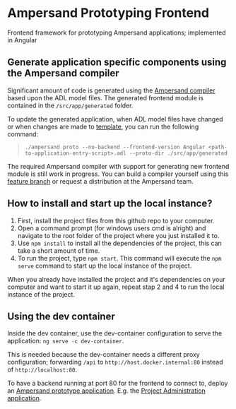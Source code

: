 # Ampersand Prototyping Frontend

Frontend framework for prototyping Ampersand applications; implemented in Angular

## Generate application specific components using the Ampersand compiler

Significant amount of code is generated using the [Ampersand compiler](https://github.com/AmpersandTarski/Ampersand) based upon the ADL model files. The generated frontend module is contained in the `/src/app/generated` folder.

To update the generated application, when ADL model files have changed or when changes are made to [template](./src/app/generated/.templates), you can run the following command:

> `./ampersand proto --no-backend --frontend-version Angular <path-to-application-entry-script>.adl --proto-dir ./src/app/generated`

The required Ampersand compiler with support for generating new frontend module is still work in progress. You can build a compiler yourself using this [feature branch](https://github.com/AmpersandTarski/Ampersand/tree/feature/angularGenerator) or request a distribution at the Ampersand team.

## How to install and start up the local instance?

1. First, install the project files from this github repo to your computer.
2. Open a command prompt (for windows users cmd is alright) and navigate to the root folder of the project where you just installed it to.
3. Use `npm install` to install all the dependencies of the project, this can take a short amount of time.
4. To run the project, type `npm start`. This command will execute the `npm serve` command to start up the local instance of the project.

When you already have installed the project and it's dependencies on your computer and want to start it up again, repeat stap 2 and 4 to run the local instance of the project.

## Using the dev container

Inside the dev container, use the dev-container configuration to serve the application: `ng serve -c dev-container`.

This is needed because the dev-container needs a different proxy configuration; forwarding `/api` to `http://host.docker.internal:80` instead of `http://localhost:80`.

To have a backend running at port 80 for the frontend to connect to, deploy an [Ampersand prototype application](https://github.com/AmpersandTarski/prototype). E.g. the [Project Administration application](https://github.com/Michiel-s/Project-administration).
